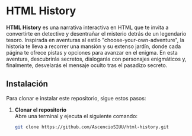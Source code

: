 # HTML History

**HTML History** es una narrativa interactiva en HTML que te invita a convertirte en detective y desentrañar el misterio detrás de un legendario tesoro. Inspirada en aventuras al estilo "choose-your-own-adventure", la historia te lleva a recorrer una mansión y su extenso jardín, donde cada página te ofrece pistas y opciones para avanzar en el enigma. En esta aventura, descubrirás secretos, dialogarás con personajes enigmáticos y, finalmente, desvelarás el mensaje oculto tras el pasadizo secreto.

## Instalación

Para clonar e instalar este repositorio, sigue estos pasos:

1. **Clonar el repositorio**  
   Abre una terminal y ejecuta el siguiente comando:

   ```bash
   git clone https://github.com/AscencioSIUU/html-history.git
